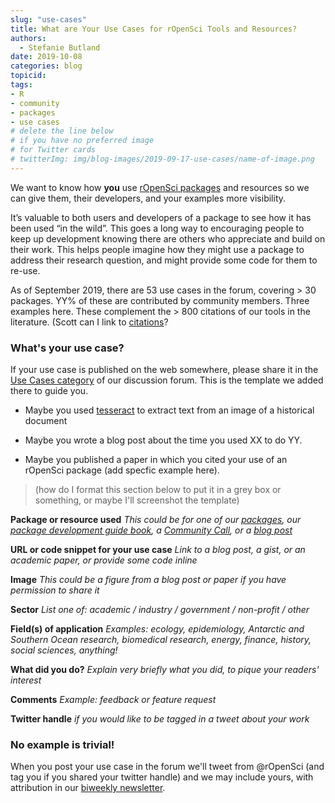 ```yaml
---
slug: "use-cases"
title: What are Your Use Cases for rOpenSci Tools and Resources?
authors:
  - Stefanie Butland
date: 2019-10-08
categories: blog
topicid:
tags:
- R
- community
- packages
- use cases
# delete the line below
# if you have no preferred image
# for Twitter cards
# twitterImg: img/blog-images/2019-09-17-use-cases/name-of-image.png
---
```

We want to know how **you** use [rOpenSci packages](https://ropensci.org/packages/) and resources so we can give them, their developers, and your examples more visibility.

It’s valuable to both users and developers of a package to see how it has been used “in the wild”. This goes a long way to encouraging people to keep up development knowing there are others who appreciate and build on their work. This helps people imagine how they might use a package to address their research question, and might provide some code for them to re-use.

As of September 2019, there are 53 use cases in the forum, covering > 30 packages. YY% of these are contributed by community members. Three examples here. These complement the > 800 citations of our tools in the literature. (Scott can I link to [citations](https://github.com/ropenscilabs/ropensci_citations/blob/master/citations.tsv)?

### What's your use case?
If your use case is published on the web somewhere, please share it in the [Use Cases category](https://discuss.ropensci.org/c/usecases) of our discussion forum. This is the template we added there to guide you.

- Maybe you used [tesseract](https://github.com/ropensci/tesseract) to extract text from an image of a historical document

- Maybe you wrote a blog post about the time you used XX to do YY.

- Maybe you published a paper in which you cited your use of an rOpenSci package (add specfic example here).

> (how do I format this section below to put it in a grey box or something, or maybe I'll screenshot the template)

**Package or resource used**
_This could be for one of our [packages](https://ropensci.org/packages/), our [package development guide book](https://ropensci.github.io/dev_guide/), a [Community Call](https://ropensci.org/commcalls/), or a [blog post](https://ropensci.org/blog/)_

**URL or code snippet for your use case**
_Link to a blog post, a gist, or an academic paper, or provide some code inline_

**Image**
_This could be a figure from a blog post or paper if you have permission to share it_

**Sector**
_List one of: academic / industry / government / non-profit / other_

**Field(s) of application**
_Examples: ecology, epidemiology, Antarctic and Southern Ocean research, biomedical research, energy, finance, history, social sciences, anything!_

**What did you do?**
_Explain very briefly what you did, to pique your readers' interest_

**Comments**
_Example: feedback or feature request_

**Twitter handle**
_if you would like to be tagged in a tweet about your work_


### No example is trivial!
When you post your use case in the forum we'll tweet from @rOpenSci (and tag you if you shared your twitter handle) and we may include yours, with attribution in our [biweekly newsletter](https://news.ropensci.org/).
